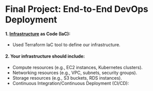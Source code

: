 # Final Project: End-to-End DevOps Deployment 

<!-- DRAFT Final Project: End-to-End DevOps Deployment -->


#### 1. [Infrastructure](./TERRAFORM_README.md) as Code (IaC):

- Used Terraform IaC tool to define our infrastructure.

#### 2. Your infrastructure should include:

- Compute resources (e.g., EC2 instances, Kubernetes clusters).
- Networking resources (e.g., VPC, subnets, security groups).
- Storage resources (e.g., S3 buckets, RDS instances).
- Continuous Integration/Continuous Deployment (CI/CD):

